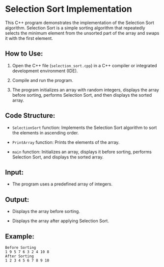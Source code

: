

# Selection Sort Implementation

This C++ program demonstrates the implementation of the Selection Sort algorithm. Selection Sort is a simple sorting algorithm that repeatedly selects the minimum element from the unsorted part of the array and swaps it with the first element.

## How to Use:

1. Open the C++ file (`selection_sort.cpp`) in a C++ compiler or integrated development environment (IDE).

2. Compile and run the program.

3. The program initializes an array with random integers, displays the array before sorting, performs Selection Sort, and then displays the sorted array.

## Code Structure:

- `SelectionSort` function: Implements the Selection Sort algorithm to sort the elements in ascending order.

- `PrintArray` function: Prints the elements of the array.

- `main` function: Initializes an array, displays it before sorting, performs Selection Sort, and displays the sorted array.

## Input:

- The program uses a predefined array of integers.

## Output:

- Displays the array before sorting.

- Displays the array after applying Selection Sort.

## Example:

```
Before Sorting 
1 9 5 7 6 3 2 4 10 8 
After Sorting 
1 2 3 4 5 6 7 8 9 10 
```